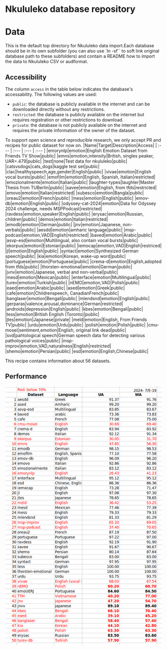 
Nkululeko database repository
=============================

# Data


This is the default top directory for Nkululeko data import.Each database should be in its own subfolder (you can also use `ln -sf`` to soft link original database path to these subfolders) and contain a README how to import the data to Nkululeko CSV or audformat.
## Accessibility


The column `access` in the table below indicates the database's accessability. The following values are used:
- `public`: the database is publicly available in the internet and can be downloaded directly without any restrictions.
- `restricted`: the database is publicly available on the internet but requires registration or other restrictions to download.
- `private`: the database is not publicly available on the internet and requires the private information of the owner of the dataset.


To support open science and reproducible research, we only accept PR and recipes for public dataset for now on.
|Name|Target|Description|Access|
| :--- | :--- | :--- | :--- |
|emorynlp|emotion|English Emotion Dataset from Friends TV Show|public|
|emns|emotion,intensity|British, singles peaker, UAR=.479|public|
|test|none|Test data for nkululeko|public|
|catsvsdogs|cats_dogs|kaggle test set|public|
|clac|healthyspeech,age,gender|English|public|
|vivae|emotion|English vocal bursts|public|
|emofilm|emotion|English, Spanish, Italian|restricted|
|emozionalmente|emotion|Italian|public|
|laughter-types|laughter|Master Thesis from TUBerlin|public|
|savee|emotion|English, from tfds|restricted|
|emovo|emotion|Italian|restricted|
|subesco|emotion|Bangla|public|
|oreau2|emotion|French|public|
|mess|emotion|English|public|
|emov-db|emotion|English|public|
|odyssey-cat-2024|emotion|Data for Odyssey 2024 challenge, needs MSPPodcast|restricted|
|ravdess|emotion,speaker|English|public|
|erysac|emotion|Russian, children|public|
|demos|emotion|Italian|restricted|
|emodb|emotion|German|public|
|jnv|emotion|Japanese, non-verbals|public|
|aesdd|emotion|amharic language|public|
|msp-podcast|emotion,VAD|English|restricted|
|baved|emotion|Arabic|public|
|asvp-esd|emotion|Multilingual, also contain vocal bursts|public|
|ekorpus|emotion|Estonian|public|
|iemocap|emotion,VAD|English|restriced|
|jl|emotion|English|public|
|syntact|emotion|Synthesized German speech|public|
|kia|emotion|Korean, wake-up word|public|
|portuguese|emotion|Portuguese|public|
|crema-d|emotion|English,adopted from tfds|public|
|thorsten-emotional|emotion|German|public|
|jvnv|emotion|Japanese, verbal and non-verbal|public|
|mesd|emotion|Mexican|public|
|enterface|emotion|Multilingual|public|
|turev|emotion|Turkish|public|
|nEMO|emotion,VAD|Polish|public|
|eaed|emotion|Arabic|public|
|ased|emotion|Greek|public|
|cafe|emotion|Childrenspeech, CanadianFrench|public|
|banglaser|emotion|Bengali|public|
|mlendsnd|emotion|English|public|
|gerparas|valence,arousal,dominance|German|restricted|
|androids|depression|English|public|
|kbes|emotion|Bengali|public|
|tess|emotion|British English (Toronto)|public|
|jtes|emotion|Japanese|private|
|meld|emotion|English, From Friends TV|public|
|urdu|emotion|Urdu|public|
|polish|emotion|Polish|public|
|cmu-mosei|sentiment,emotion|English, original link dead|public|
|svd|pahtological speech|German speech data for detecting various pathological voices|public|
|msp-improv|emotion,VAD,naturalness|English|restricted|
|shemo|emotion|Persian|public|
|esd|emotion|English,Chinese|public|


This recipe contains information about 56 datasets.
## Performance
  
![Nkululeko performance](../meta/images/nkululeko_ser_20240719.png)  
